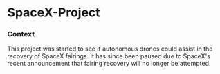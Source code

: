 # SpaceX-Project

### Context
This project was started to see if autonomous drones could assist in the recovery of SpaceX fairings. It has since been paused due to SpaceX's recent announcement that fairing recovery will no longer be attempted.
